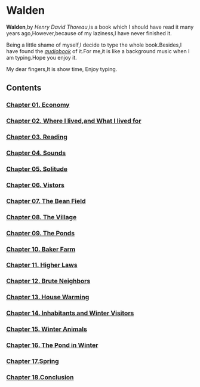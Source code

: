 # Walden

**Walden**,by *Henry David Thoreau*,is a book which I should have read it many years ago,However,because of my laziness,I have never finished it.

Being a little shame of myself,I decide to type the whole book.Besides,I have found the [*audiobook*](https://archive.org/details/walden_librivox) of it.For me,it is like a background music when I am typing.Hope you enjoy it.

My dear fingers,It is show time, Enjoy typing.

## Contents

### [Chapter 01. Economy](Economy.md)

### [Chapter 02. Where I lived,and What I lived for](WhereIlived.md)

### [Chapter 03. Reading](Reading.md)

### [Chapter 04. Sounds](sounds.md)

### [Chapter 05. Solitude](solitude.md)

### [Chapter 06. Vistors](vistors.md)

### [Chapter 07. The Bean Field](thebeanfield.md)

### [Chapter 08. The Village](thevillage.md)

### [Chapter 09. The Ponds](theponds.md)

### [Chapter 10. Baker Farm](bakerfarm.md)

### [Chapter 11. Higher Laws](higherlaws.md)

### [Chapter 12. Brute Neighbors](bruteneighbors.md)

### [Chapter 13. House Warming](housewarming.md)

### [Chapter 14. Inhabitants and Winter Visitors](inhabitants.md)

### [Chapter 15. Winter Animals](winteranimals.md)

### [Chapter 16. The Pond in Winter](thepondinwinter.md)

### [Chapter 17.Spring](spring.md)

### [Chapter 18.Conclusion](conclusion.md)
